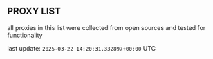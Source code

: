 ## PROXY LIST

all proxies in this list were collected from open sources and tested for functionality

last update: `2025-03-22 14:20:31.332897+00:00` UTC
